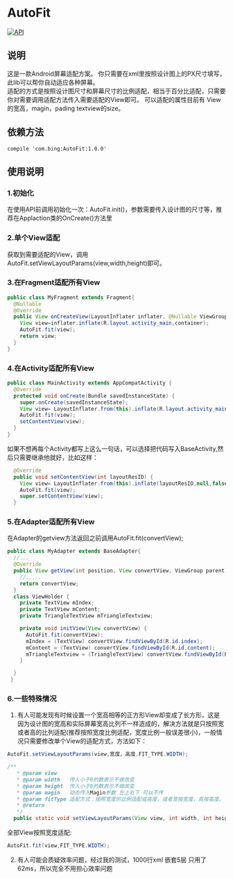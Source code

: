 # AutoFit
[![API](https://img.shields.io/badge/API-15%2B-green.svg?style=flat)](https://android-arsenal.com/api?level=15)
## 说明
这是一款Android屏幕适配方案。
你只需要在xml里按照设计图上的PX尺寸填写，此lib可以帮你自动适应各种屏幕。   
适配的方式是按照设计图尺寸和屏幕尺寸的比例适配，相当于百分比适配，只需要你对需要调用适配方法传入需要适配的View即可。
可以适配的属性目前有 View的宽高，magin，pading textview的size。
## 依赖方法
    compile 'com.bing:AutoFit:1.0.0'
## 使用说明

### 1.初始化
在使用API前调用初始化一次：AutoFit.init()，参数需要传入设计图的尺寸等，推荐在Applaction类的OnCreate()方法里

### 2.单个View适配
获取到需要适配的View，调用AutoFit.setViewLayoutParams(view,width,height)即可。
### 3.在Fragment适配所有View

```java
public class MyFragment extends Fragment{
  @Nullable
  @Override
  public View onCreateView(LayoutInflater inflater, @Nullable ViewGroup container, @Nullable Bundle savedInstanceState) {
    View view=inflater.inflate(R.layout.activity_main,container);
    AutoFit.fit(view);
    return view;
  }
} 
```
### 4.在Activity适配所有View
```java
public class MainActivity extends AppCompatActivity {
  @Override
  protected void onCreate(Bundle savedInstanceState) {
    super.onCreate(savedInstanceState);
    View view= LayoutInflater.from(this).inflate(R.layout.activity_main,null,false);
    AutoFit.fit(view);
    setContentView(view);
  }
}
```
如果不想再每个Activity都写上这么一句话，可以选择把代码写入BaseActivity,然后只需要继承他就好，比如这样：
```java
  @Override
  public void setContentView(int layoutResID) {
    View view= LayoutInflater.from(this).inflate(layoutResID,null,false);
    AutoFit.fit(view);
    super.setContentView(view);
  }
```
### 5.在Adapter适配所有View
在Adapter的getview方法返回之前调用AutoFit.fit(convertView);
```java
public class MyAdapter extends BaseAdapter{
  //...
  @Override
  public View getView(int position, View convertView, ViewGroup parent) {
    //.....
    return convertView;
  }
  class ViewHolder {
    private TextView mIndex;
    private TextView mContent;
    private TriangleTextView mTriangleTextview;

    private void initView(View convertView) {
      AutoFit.fit(convertView);
      mIndex = (TextView) convertView.findViewById(R.id.index);
      mContent = (TextView) convertView.findViewById(R.id.content);
      mTriangleTextview = (TriangleTextView) convertView.findViewById(R.id.triangle_textview);
    }

  }
 }
```
### 6.一些特殊情况
1. 有人可能发现有时候设置一个宽高相等的正方形View却变成了长方形，这是因为设计图的宽高和实际屏幕宽高比列不一样造成的，解决方法就是只按照宽或者高的比列适配(推荐按照宽度比例适配，宽度比例一般误差很小)，一般情况只需要修改单个View的适配方式，方法如下：
```java
AutoFit.setViewLayoutParams(view,宽度，高度,FIT_TYPE.WIDTH);
```
```java
/**
   * @param view
   * @param width   传入小于0的数表示不做改变
   * @param height  传入小于0的数表示不做改变
   * @param magin   动态传入Magin参数 左上右下 可以不传
   * @param fitType 适配方式：按照宽度的比例适配或高度，或者宽按宽度，高按高度。
   * @return
   */
  public static void setViewLayoutParams(View view, int width, int height, FIT_TYPE fitType, float... magin) {}
```
全部View按照宽度适配:
```java
AutoFit.fit(view,FIT_TYPE.WIDTH);
```
2. 有人可能会质疑效率问题，经过我的测试，1000行xml 嵌套5层 只用了62ms，所以完全不用担心效率问题

    


    
